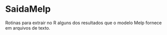 # SaidaMelp

Rotinas para extrair no R alguns dos resultados que o modelo Melp fornece em arquivos de texto.
